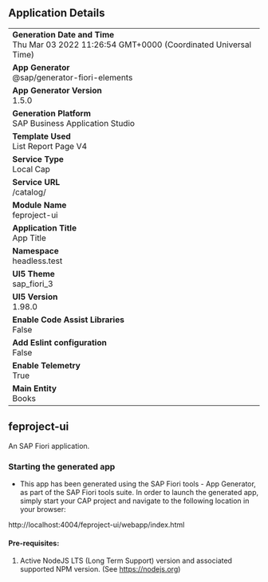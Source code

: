## Application Details
|               |
| ------------- |
|**Generation Date and Time**<br>Thu Mar 03 2022 11:26:54 GMT+0000 (Coordinated Universal Time)|
|**App Generator**<br>@sap/generator-fiori-elements|
|**App Generator Version**<br>1.5.0|
|**Generation Platform**<br>SAP Business Application Studio|
|**Template Used**<br>List Report Page V4|
|**Service Type**<br>Local Cap|
|**Service URL**<br>/catalog/
|**Module Name**<br>feproject-ui|
|**Application Title**<br>App Title|
|**Namespace**<br>headless.test|
|**UI5 Theme**<br>sap_fiori_3|
|**UI5 Version**<br>1.98.0|
|**Enable Code Assist Libraries**<br>False|
|**Add Eslint configuration**<br>False|
|**Enable Telemetry**<br>True|
|**Main Entity**<br>Books|

## feproject-ui

An SAP Fiori application.

### Starting the generated app

-   This app has been generated using the SAP Fiori tools - App Generator, as part of the SAP Fiori tools suite.  In order to launch the generated app, simply start your CAP project and navigate to the following location in your browser:

http://localhost:4004/feproject-ui/webapp/index.html

#### Pre-requisites:

1. Active NodeJS LTS (Long Term Support) version and associated supported NPM version.  (See https://nodejs.org)


